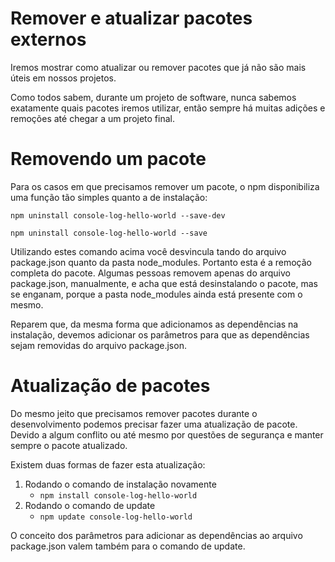 # Remover e atualizar pacotes externos

Iremos mostrar como atualizar ou remover pacotes que já não são mais úteis em nossos projetos.

Como todos sabem, durante um projeto de software, nunca sabemos exatamente quais pacotes iremos utilizar, então sempre há muitas adições e remoções até chegar a um projeto final.

# Removendo um pacote

Para os casos em que precisamos remover um pacote, o npm disponibiliza uma função tão simples quanto a de instalação:

`npm uninstall console-log-hello-world --save-dev`

`npm uninstall console-log-hello-world --save`

Utilizando estes comando acima você desvincula tando do arquivo package.json quanto da pasta node_modules. Portanto esta é a remoção completa do pacote. Algumas pessoas removem apenas do arquivo package.json, manualmente, e acha que está desinstalando o pacote, mas se enganam, porque a pasta node\_modules ainda está presente com o mesmo.

Reparem que, da mesma forma que adicionamos as dependências na instalação, devemos adicionar os parâmetros para que as dependências sejam removidas do arquivo package.json.

# Atualização de pacotes

Do mesmo jeito que precisamos remover pacotes durante o desenvolvimento podemos precisar fazer uma atualização de pacote. Devido a algum conflito ou até mesmo por questões de segurança e manter sempre o pacote atualizado.

Existem duas formas de fazer esta atualização:

1. Rodando o comando de instalação novamente
    * `npm install console-log-hello-world`
2. Rodando o comando de update
    * `npm update console-log-hello-world`

O conceito dos parâmetros para adicionar as dependências ao arquivo package.json valem também para o comando de update.